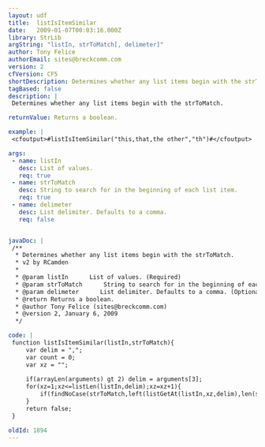 ```yaml
---
layout: udf
title:  listIsItemSimilar
date:   2009-01-07T00:03:16.000Z
library: StrLib
argString: "listIn, strToMatch[, delimeter]"
author: Tony Felice
authorEmail: sites@breckcomm.com
version: 2
cfVersion: CF5
shortDescription: Determines whether any list items begin with the strToMatch.
tagBased: false
description: |
 Determines whether any list items begin with the strToMatch.

returnValue: Returns a boolean.

example: |
 <cfoutput>#listIsItemSimilar("this,that,the other","th")#</cfoutput>

args:
 - name: listIn
   desc: List of values.
   req: true
 - name: strToMatch
   desc: String to search for in the beginning of each list item.
   req: true
 - name: delimeter
   desc: List delimiter. Defaults to a comma.
   req: false


javaDoc: |
 /**
  * Determines whether any list items begin with the strToMatch.
  * v2 by RCamden
  * 
  * @param listIn      List of values. (Required)
  * @param strToMatch      String to search for in the beginning of each list item. (Required)
  * @param delimeter      List delimiter. Defaults to a comma. (Optional)
  * @return Returns a boolean. 
  * @author Tony Felice (sites@breckcomm.com) 
  * @version 2, January 6, 2009 
  */

code: |
 function listIsItemSimilar(listIn,strToMatch){
     var delim = ",";
     var count = 0;
     var xz = "";
     
     if(arrayLen(arguments) gt 2) delim = arguments[3];
     for(xz=1;xz<=listLen(listIn,delim);xz=xz+1){
         if(findNoCase(strToMatch,left(listGetAt(listIn,xz,delim),len(strToMatch)))) return true;                            
     }
     return false;
 }

oldId: 1894
---
```


